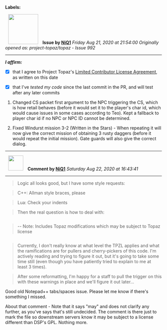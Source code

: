 **Labels:**



<a href="https://github.com/NiQ1"><img src="https://avatars3.githubusercontent.com/u/23407689?v=4" width="96" height="96" hspace="10"></img></a> **Issue by [NiQ1](https://github.com/NiQ1)**
_Friday Aug 21, 2020 at 21:54:00_
_Originally opened as: project-topaz/topaz - Issue 992_

----

<!-- place 'x' mark between square [] brackets to affirm: -->
**_I affirm:_**
- [X] that I agree to Project Topaz's [Limited Contributor License Agreement](http://project-topaz.com/blob/release/CONTRIBUTOR_AGREEMENT.md), as written on this date
- [X] that I've _tested my code_ since the last commit in the PR, and will test after any later commits

1. Changed CS packet first argument to the NPC triggering the CS, which is how retail behaves (before it would set it to the player's char id, which would cause issues in some cases according to Teo). Kept a fallback to player char id if no NPC or NPC ID cannot be determined.

2. Fixed Windurst mission 3-2 (Written in the Stars) - When repeating it will now give the correct mission of obtaining 3 rusty daggers (before it would repeat the initial mission). Gate guards will also give the correct dialog.


----
<a href="https://github.com/NiQ1"><img src="https://avatars3.githubusercontent.com/u/23407689?v=4" width="48" height="48" hspace="10"></img></a> **Comment by [NiQ1](https://github.com/NiQ1)**
_Saturday Aug 22, 2020 at 16:43:41_

----

> Logic all looks good, but I have some style requests:
> C++: Allman style braces, please
> Lua: Check your indents
> 
> Then the real question is how to deal with:
> 
> ```lua
> -- Note: Includes Topaz modifications which may be subject to Topaz license
> ```
> 
> Currently, I don't really know at what level the TPZL applies and what the ramifications are for pullers and cherry-pickers of this code. I'm actively reading and trying to figure it out, but it's going to take some time still (even though you have patiently tried to explain to me at least 3 times).
> 
> After some reformatting, I'm happy for a staff to pull the trigger on this with these warnings in place and we'll figure it out later...

Good old Notepad++ tabs/spaces issue. Please let me know if there's something I missed.
About that comment - Note that it says "may" and does not clarify any further, as you've says that's still undecided. The comment is there just to mark the file so downstream servers know it may be subject to a license different than DSP's GPL. Nothing more.
